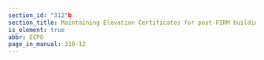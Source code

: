```yaml
---
section_id: "312"b
section_title: Maintaining Elevation Certificates for post-FIRM buildings
is_element: true
abbr: ECPO
page_in_manual: 310-12
---
```

